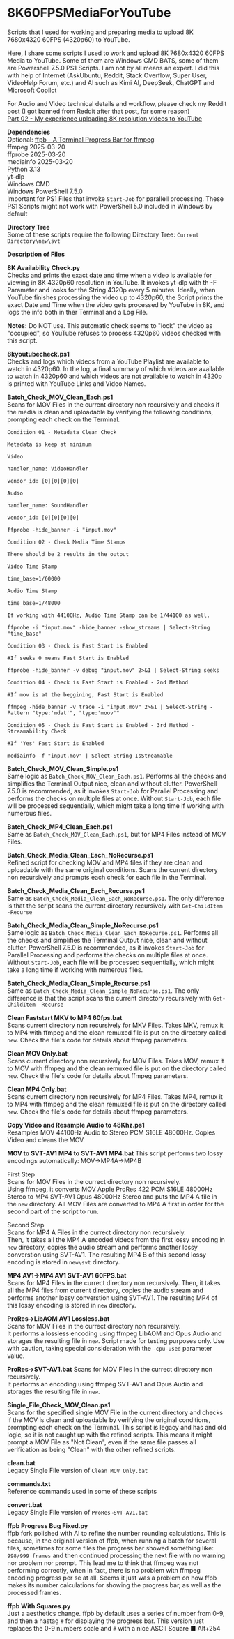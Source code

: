 # 8K60FPSMediaForYouTube
Scripts that I used for working and preparing media to upload 8K 7680x4320 60FPS (4320p60) to YouTube.

Here, I share some scripts I used to work and upload 8K 7680x4320 60FPS Media to YouTube. Some of them are Windows CMD BATS, some of them are Powershell 7.5.0 PS1 Scripts. I am not by all means an expert.  I did this with help of Internet (AskUbuntu, Reddit, Stack Overflow, Super User, VideoHelp Forum, etc.) and AI such as Kimi AI, DeepSeek, ChatGPT and Microsoft Copilot  

For Audio and Video technical details and workflow, please check my Reddit post (I got banned from Reddit after that post, for some reason)  
[Part 02 - My experience uploading 8K resolution videos to YouTube](https://www.reddit.com/r/videography/comments/1jg89z7)

**Dependencies**  
Optional: [ffpb - A Terminal Progress Bar for ffmpeg](https://github.com/althonos/ffpb)  
ffmpeg 2025-03-20  
ffprobe 2025-03-20  
mediainfo 2025-03-20  
Python 3.13  
yt-dlp  
Windows CMD  
Windows PowerShell 7.5.0  
Important for PS1 Files that invoke `Start-Job` for parallell processing. These PS1 Scripts might not work with PowerShell 5.0 included in Windows by default  


**Directory Tree**  
Some of these scripts require the following Directory Tree: `Current Directory\new\svt`

**Description of Files**  

**8K Availability Check.py**  
Checks and prints the exact date and time when a video is available for viewing in 8K 4320p60 resolution in YouTube. It invokes yt-dlp with th -F Parameter and looks for the String 4320p every 5 minutes. Ideally, when YouTube finishes processing the video up to 4320p60, the Script prints the exact Date and Time when the video gets processed by YouTube in 8K, and logs the info both in ther Terminal and a Log File.  

**Notes:** Do NOT use. This automatic check seems to "lock" the video as "occupied", so YouTube refuses to process 4320p60 videos checked with this script.  

**8kyoutubecheck.ps1**  
Checks and logs which videos from a YouTube Playlist are available to watch in 4320p60. In the log, a final summary of which videos are available to watch in 4320p60 and which videos are not available to watch in 4320p is printed with YouTube Links and Video Names.  

**Batch_Check_MOV_Clean_Each.ps1**  
Scans for MOV Files in the current directory non recursively and checks if the media is clean and uploadable by verifying the following conditions, prompting each check on the Terminal.

```
Condition 01 - Metadata Clean Check

Metadata is keep at minimum

Video

handler_name: VideoHandler

vendor_id: [0][0][0][0]

Audio

handler_name: SoundHandler

vendor_id: [0][0][0][0]

ffprobe -hide_banner -i "input.mov"

Condition 02 - Check Media Time Stamps

There should be 2 results in the output

Video Time Stamp

time_base=1/60000

Audio Time Stamp

time_base=1/48000

If working with 44100Hz, Audio Time Stamp can be 1/44100 as well.

ffprobe -i "input.mov" -hide_banner -show_streams | Select-String "time_base"

Condition 03 - Check is Fast Start is Enabled

#If seeks 0 means Fast Start is Enabled

ffprobe -hide_banner -v debug "input.mov" 2>&1 | Select-String seeks

Condition 04 - Check is Fast Start is Enabled - 2nd Method

#If mov is at the beggining, Fast Start is Enabled

ffmpeg -hide_banner -v trace -i "input.mov" 2>&1 | Select-String -Pattern "type:'mdat'", "type:'moov'"

Condition 05 - Check is Fast Start is Enabled - 3rd Method - Streamability Check

#If 'Yes' Fast Start is Enabled

mediainfo -f "input.mov" | Select-String IsStreamable
```

**Batch_Check_MOV_Clean_Simple.ps1**  
Same logic as `Batch_Check_MOV_Clean_Each.ps1`. Performs all the checks and simplifies the Terminal Output nice, clean and without clutter. PowerShell 7.5.0 is recommended, as it invokes `Start-Job` for Parallel Processing and performs the checks on multiple files at once. Without `Start-Job`, each file will be processed sequentially, which might take a long time if working with numerous files.   

**Batch_Check_MP4_Clean_Each.ps1**  
Same as `Batch_Check_MOV_Clean_Each.ps1`, but for MP4 Files instead of MOV Files.  

**Batch_Check_Media_Clean_Each_NoRecurse.ps1**  
Refined script for checking MOV and MP4 files if they are clean and uploadable with the same original conditions. Scans the current directory non recursively and prompts each check for each file in the Terminal.  

**Batch_Check_Media_Clean_Each_Recurse.ps1**  
Same as `Batch_Check_Media_Clean_Each_NoRecurse.ps1`. The only difference is that the script scans the current directory recursively with `Get-ChildItem -Recurse`  

**Batch_Check_Media_Clean_Simple_NoRecurse.ps1**  
Same logic as `Batch_Check_Media_Clean_Each_NoRecurse.ps1`. Performs all the checks and simplifies the Terminal Output nice, clean and without clutter. PowerShell 7.5.0 is recommended, as it invokes `Start-Job` for Parallel Processing and performs the checks on multiple files at once. Without `Start-Job`, each file will be processed sequentially, which might take a long time if working with numerous files.

**Batch_Check_Media_Clean_Simple_Recurse.ps1**  
Same as `Batch_Check_Media_Clean_Simple_NoRecurse.ps1`. The only difference is that the script scans the current directory recursively with `Get-ChildItem -Recurse`

**Clean Faststart MKV to MP4 60fps.bat**  
Scans current directory non recursively for MKV Files. Takes MKV, remux it to MP4 with ffmpeg and the clean remuxed file is put on the directory called `new`. Check the file's code for details about ffmpeg parameters.  

**Clean MOV Only.bat**  
Scans current directory non recursively for MOV Files. Takes MOV, remux it to MOV with ffmpeg and the clean remuxed file is put on the directory called `new`. Check the file's code for details about ffmpeg parameters.  

**Clean MP4 Only.bat**  
Scans current directory non recursively for MP4 Files. Takes MP4, remux it to MP4 with ffmpeg and the clean remuxed file is put on the directory called `new`. Check the file's code for details about ffmpeg parameters.  

**Copy Video and Resample Audio to 48Khz.ps1**  
Resamples MOV 44100Hz Audio to Stereo PCM S16LE 48000Hz. Copies Video and cleans the MOV.  

**MOV to SVT-AV1 MP4 to SVT-AV1 MP4.bat**
This script performs two lossy encodings automatically: MOV→MP4A→MP4B  

First Step  
Scans for MOV Files in the currect directory non recursively.   
Using ffmpeg, it converts MOV Apple ProRes 422 PCM S16LE 48000Hz Stereo to MP4 SVT-AV1 Opus 48000Hz Stereo and puts the MP4 A file in the `new` directory. All MOV Files are converted to MP4 A first in order for the second part of the script to run.  

Second Step  
Scans for MP4 A Files in the currect directory non recursively.  
Then, it takes all the MP4 A encoded videos from the first lossy encoding in `new` directory, copies the audio stream and performs another lossy converstion using SVT-AV1. The resulting MP4 B of this second lossy encoding is stored in `new\svt` directory.  

**MP4 AV1→MP4 AV1 SVT-AV1 60FPS.bat**  
Scans for MP4 Files in the currect directory non recursively. 
Then, it takes all the MP4 files from current directory, copies the audio stream and performs another lossy converstion using SVT-AV1. The resulting MP4 of this lossy encoding is stored in `new` directory.  

**ProRes→LibAOM AV1 Lossless.bat**  
Scans for MOV Files in the currect directory non recursively.  
It performs a lossless encoding using ffmpeg LibAOM and Opus Audio and storages the resulting file in `new`. Script made for testing purposes only. Use with caution, taking special consideration with the `-cpu-used` parameter value.  

**ProRes→SVT-AV1.bat**
Scans for MOV Files in the currect directory non recursively.  
It performs an encoding using ffmpeg SVT-AV1 and Opus Audio and storages the resulting file in `new`.  

**Single_File_Check_MOV_Clean.ps1**  
Scans for the specified single MOV File in the current directory and checks if the MOV is clean and uploadable by verifying the original conditions, prompting each check on the Terminal. This script is legacy and has and old logic, so it is not caught up with the refined scripts. This means it might prompt a MOV File as "Not Clean", even if the same file passes all verification as being "Clean" with the other refined scripts.

**clean.bat**  
Legacy Single File version of `Clean MOV Only.bat`  

**commands.txt**  
Reference commands used in some of these scripts  

**convert.bat**  
Legacy Single File version of `ProRes→SVT-AV1.bat`

**ffpb Progress Bug Fixed.py**  
ffpb fork polished with AI to refine the number rounding calculations. This is because, in the original version of ffpb, when running a batch for several files, sometimes for some files the progress bar showed something like: `998/999 frames` and then continued processing the next file with no warning nor problem nor prompt. This lead me to think that ffmpeg was not performing correctly, when in fact, there is no problem with ffmpeg encoding progress per se at all. Seems it just was a problem on how ffpb makes its number calculations for showing the progress bar, as well as the processed frames.  

**ffpb With Squares.py**  
Just a aesthetics change. ffpb by default uses a series of number from 0-9, and then a hastag `#` for displaying the progress bar. This version just replaces the 0-9 numbers scale and `#` with a nice ASCII Square ■ Alt+254 
